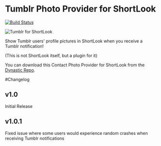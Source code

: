 # Tumblr Photo Provider for ShortLook
[![Build Status](https://travis-ci.org/JeffResc/ShortLook-Tumblr.svg?branch=master)](https://travis-ci.org/JeffResc/ShortLook-Tumblr)

![Tumblr for ShortLook](https://repo.dynastic.co/data/static/version/152314741451128832/152314875949875200)

Show Tumblr users' profile pictures in ShortLook when you receive a Tumblr notification!

(This is not ShortLook itself, but a plugin for it)

You can download this Contact Photo Provider for ShortLook from the [Dynastic Repo](https://repo.dynastic.co/package/com.jeffresc.shortlook.plugin.contact-photo.tumblr).

#Changelog
## v1.0
Initial Release
## v1.0.1
Fixed issue where some users would experience random crashes when receiving Tumblr notifications

